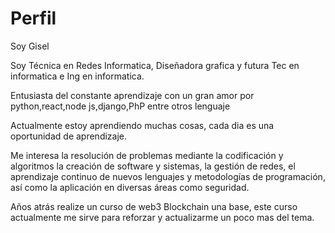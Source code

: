 # Perfil
Soy Gisel

Soy Técnica en Redes Informatica, Diseñadora grafica y futura Tec en informatica e Ing en informatica.

Entusiasta del constante aprendizaje con un  gran amor por python,react,node js,django,PhP entre otros lenguaje  

Actualmente estoy aprendiendo muchas cosas, cada dia es una oportunidad de aprendizaje.

Me interesa la resolución de problemas mediante la codificación y algoritmos
la creación de software y sistemas, 
la gestión de redes, 
el aprendizaje continuo de nuevos lenguajes y metodologías de programación, así como la aplicación en diversas áreas como seguridad.

Años atrás realize un curso de web3 Blockchain una base, este curso actualmente me sirve para reforzar y actualizarme un poco mas del tema.

